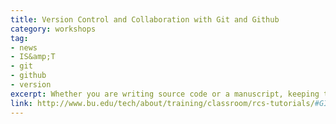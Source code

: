 ```yaml
---
title: Version Control and Collaboration with Git and Github
category: workshops
tag: 
- news
- IS&amp;T
- git
- github
- version
excerpt: Whether you are writing source code or a manuscript, keeping track of changes is a critial part of a successful project. Version control software, like Git, automates the process of backing up and annotating previous versions of your evolving projects. In conjunction with online hosting services like Github, it also greatly simplifies the logistical difficulties of working in parallel with collaborators. This “hands-on” tutorial will cover basic usage of the popular version control software Git and the online hosting service Github. Basic knowledge of a the Linux command line is assumed.
link: http://www.bu.edu/tech/about/training/classroom/rcs-tutorials/#GIT
---
```

